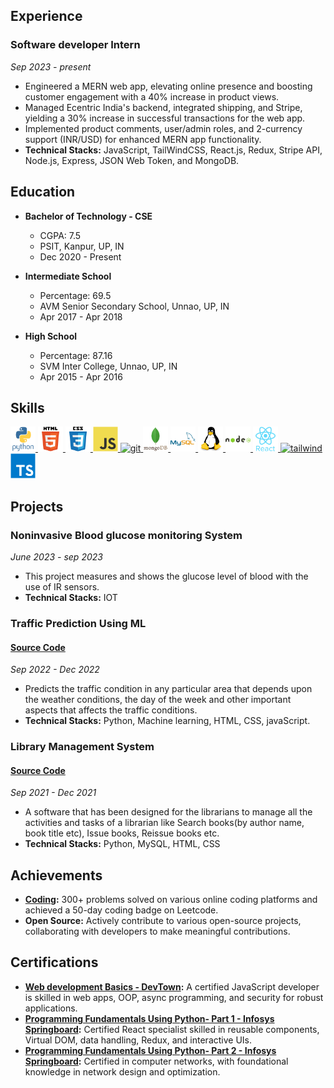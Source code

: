 ## Experience
### Software developer Intern
*Sep 2023 - present*
- Engineered a MERN web app, elevating online presence and boosting customer engagement with a 40% increase in product views.
- Managed Ecentric India's backend, integrated shipping, and Stripe, yielding a 30% increase in successful transactions for the web app.
- Implemented product comments, user/admin roles, and 2-currency support (INR/USD) for enhanced MERN app functionality.
- **Technical Stacks:** JavaScript, TailWindCSS, React.js, Redux, Stripe API, Node.js, Express, JSON Web Token, and MongoDB.

## Education
- **Bachelor of Technology - CSE**
  - CGPA: 7.5
  - PSIT, Kanpur, UP, IN
  - Dec 2020 - Present

- **Intermediate School**
  - Percentage: 69.5
  - AVM Senior Secondary School, Unnao, UP, IN
  - Apr 2017 - Apr 2018
 
- **High School**
  - Percentage: 87.16
  - SVM Inter College, Unnao, UP, IN
  - Apr 2015 - Apr 2016   

## Skills
<p align="left">  <a href="https://www.w3schools.com/python/" target="_blank" rel="noreferrer"> <img src="https://raw.githubusercontent.com/devicons/devicon/master/icons/python/python-original-wordmark.svg" alt="Python" width="40" height="40"/> </a>
    <a href="https://www.w3.org/html/" target="_blank" rel="noreferrer"> <img src="https://raw.githubusercontent.com/devicons/devicon/master/icons/html5/html5-original-wordmark.svg" alt="html5" width="40" height="40"/> </a>
  <a href="https://www.w3schools.com/css/" target="_blank" rel="noreferrer"> <img src="https://raw.githubusercontent.com/devicons/devicon/master/icons/css3/css3-original-wordmark.svg" alt="css3" width="40" height="40"/> </a>
    <a href="https://developer.mozilla.org/en-US/docs/Web/JavaScript" target="_blank" rel="noreferrer"> <img src="https://raw.githubusercontent.com/devicons/devicon/master/icons/javascript/javascript-original.svg" alt="javascript" width="40" height="40"/> </a>
  <a href="https://git-scm.com/" target="_blank" rel="noreferrer"> <img src="https://www.vectorlogo.zone/logos/git-scm/git-scm-icon.svg" alt="git" width="40" height="40"/> </a>
  <a href="https://www.mongodb.com/" target="_blank" rel="noreferrer"> <img src="https://raw.githubusercontent.com/devicons/devicon/master/icons/mongodb/mongodb-original-wordmark.svg" alt="mongodb" width="40" height="40"/> </a>
  <a href="https://www.mysql.com/" target="_blank" rel="noreferrer"> <img src="https://raw.githubusercontent.com/devicons/devicon/master/icons/mysql/mysql-original-wordmark.svg" alt="mysql" width="40" height="40"/> </a>
    <a href="https://www.linux.org/" target="_blank" rel="noreferrer"> <img src="https://raw.githubusercontent.com/devicons/devicon/master/icons/linux/linux-original.svg" alt="linux" width="40" height="40"/> </a>
  <a href="https://nodejs.org" target="_blank" rel="noreferrer"> <img src="https://raw.githubusercontent.com/devicons/devicon/master/icons/nodejs/nodejs-original-wordmark.svg" alt="nodejs" width="40" height="40"/> </a>
  <a href="https://reactjs.org/" target="_blank" rel="noreferrer"> <img src="https://raw.githubusercontent.com/devicons/devicon/master/icons/react/react-original-wordmark.svg" alt="react" width="40" height="40"/> </a>
  <a href="https://tailwindcss.com/" target="_blank" rel="noreferrer"> <img src="https://www.vectorlogo.zone/logos/tailwindcss/tailwindcss-icon.svg" alt="tailwind" width="40" height="40"/> </a>
  <a href="https://www.typescriptlang.org/" target="_blank" rel="noreferrer"> <img src="https://raw.githubusercontent.com/devicons/devicon/master/icons/typescript/typescript-original.svg" alt="typescript" width="40" height="40"/> </a></p>

## Projects
### Noninvasive Blood glucose monitoring System
*June 2023 - sep 2023*
- This project measures and shows the glucose level of blood with the use of IR sensors.
- **Technical Stacks:** IOT

### Traffic Prediction Using ML 
#### [Source Code](https://github.com/anubhavsingh28943/Traffic-Prediction-Model)
*Sep 2022 - Dec 2022*
- Predicts the traffic condition in any particular area that depends upon the weather conditions, the day of the week and other important aspects that affects the traffic conditions.
- **Technical Stacks:** Python, Machine learning, HTML, CSS, javaScript.

### Library Management System
#### [Source Code](https://github.com/anubhavsingh28943/Library-Management-System)
*Sep 2021 - Dec 2021*
- A software that has been designed for the librarians to manage all the activities and tasks of a librarian like Search books(by author name, book title etc), Issue books, Reissue books etc.
- **Technical Stacks:** Python, MySQL, HTML, CSS



## Achievements
- **[Coding](https://leetcode.com/anubhav_28943/):** 300+ problems solved on various online coding platforms and achieved a 50-day coding badge on Leetcode.
- **Open Source:** Actively contribute to various open-source projects, collaborating with developers to make meaningful contributions.

## Certifications
- **[Web development Basics - DevTown](https://drive.google.com/file/d/1PkvjcLVVCBsmVIO5sWdE9nkc896GR5RJ/view?usp=sharing):** A certified JavaScript developer is skilled in web apps, OOP, async programming, and security for robust applications.
- **[Programming Fundamentals Using Python- Part 1 - Infosys Springboard](https://drive.google.com/file/d/149YCCYsABdwLK9AvZ2AGQoo8sj1iVoiR/view?usp=sharing):** Certified React specialist skilled in reusable components, Virtual DOM, data handling, Redux, and interactive UIs.
- **[Programming Fundamentals Using Python- Part 2 - Infosys Springboard](https://drive.google.com/file/d/1muzEV8B3qp2wkIu1mVVFM18AhZa0zE-3/view?usp=sharing):** Certified in computer networks, with foundational knowledge in network design and optimization.

